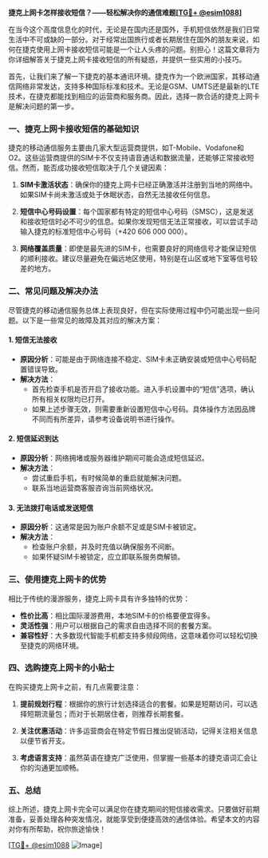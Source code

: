 **捷克上网卡怎样接收短信？——轻松解决你的通信难题[[TG💪+ @esim1088](https://t.me/s/esim1088)]**

在当今这个高度信息化的时代，无论是在国内还是国外，手机短信依然是我们日常生活中不可或缺的一部分。对于经常出国旅行或者长期居住在国外的朋友来说，如何在捷克使用上网卡接收短信可能是一个让人头疼的问题。别担心！这篇文章将为你详细解答关于捷克上网卡接收短信的所有疑惑，并提供一些实用的小技巧。

首先，让我们来了解一下捷克的基本通讯环境。捷克作为一个欧洲国家，其移动通信网络非常发达，支持多种国际标准和技术。无论是GSM、UMTS还是最新的LTE技术，在捷克都能找到相应的运营商和服务商。因此，选择一款合适的捷克上网卡是解决问题的第一步。

### **一、捷克上网卡接收短信的基础知识**

捷克的移动通信服务主要由几家大型运营商提供，如T-Mobile、Vodafone和O2。这些运营商提供的SIM卡不仅支持语音通话和数据流量，还能够正常接收短信。然而，能否成功接收短信取决于几个关键因素：

1. **SIM卡激活状态**：确保你的捷克上网卡已经正确激活并注册到当地的网络中。如果SIM卡尚未激活或处于休眠状态，自然无法接收任何信息。
   
2. **短信中心号码设置**：每个国家都有特定的短信中心号码（SMSC），这是发送和接收短信时必不可少的信息。如果你发现短信无法正常接收，可以尝试手动输入捷克的标准短信中心号码（+420 606 000 000）。

3. **网络覆盖质量**：即使是最先进的SIM卡，也需要良好的网络信号才能保证短信的顺利接收。建议尽量避免在偏远地区使用，特别是在山区或地下室等信号较差的地方。

### **二、常见问题及解决办法**

尽管捷克的移动通信服务总体上表现良好，但在实际使用过程中仍可能出现一些问题。以下是一些常见的故障及其对应的解决方案：

#### **1. 短信无法接收**
   - **原因分析**：可能是由于网络连接不稳定、SIM卡未正确安装或短信中心号码配置错误导致。
   - **解决方法**：
     - 首先检查手机是否开启了接收功能。进入手机设置中的“短信”选项，确认所有相关权限均已打开。
     - 如果上述步骤无效，则需要重新设置短信中心号码。具体操作方法因品牌不同而有所差异，请参考设备说明书进行操作。

#### **2. 短信延迟到达**
   - **原因分析**：网络拥堵或服务器维护期间可能会造成短信延迟。
   - **解决方法**：
     - 尝试重启手机，有时候简单的重启就能解决问题。
     - 联系当地运营商客服咨询当前网络状况。

#### **3. 无法拨打电话或发送短信**
   - **原因分析**：这通常是因为账户余额不足或是SIM卡被锁定。
   - **解决方法**：
     - 检查账户余额，并及时充值以确保服务不间断。
     - 如果怀疑SIM卡被锁定，应立即联系服务商解锁。

### **三、使用捷克上网卡的优势**

相比于传统的漫游服务，捷克上网卡具有许多独特的优势：

- **性价比高**：相比国际漫游费用，本地SIM卡的价格要便宜得多。
- **灵活性强**：用户可以根据自己的需求自由选择不同的套餐方案。
- **兼容性好**：大多数现代智能手机都支持多频段网络，这意味着你可以轻松切换至捷克的网络环境。

### **四、选购捷克上网卡的小贴士**

在购买捷克上网卡之前，有几点需要注意：

1. **提前规划行程**：根据你的旅行计划选择适合的套餐。如果是短期访问，可以选择短期流量包；而对于长期居住者，则推荐长期套餐。
   
2. **关注优惠活动**：许多运营商会在特定节假日推出促销活动，记得关注相关信息以便节省开支。

3. **考虑语言支持**：虽然英语在捷克广泛使用，但掌握一些基本的捷克语词汇会让你的沟通更加顺畅。

### **五、总结**

综上所述，捷克上网卡完全可以满足你在捷克期间的短信接收需求。只要做好前期准备，妥善处理各种突发情况，就能享受到便捷高效的通信体验。希望本文的内容对你有所帮助，祝你旅途愉快！

[[TG💪+ @esim1088](https://t.me/s/esim1088) ![Image](https://i.postimg.cc/4NQfJmqS/Snipaste-2025-05-13-00-14-12.png)]